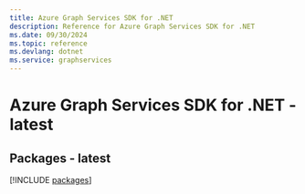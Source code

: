 ```yaml
---
title: Azure Graph Services SDK for .NET
description: Reference for Azure Graph Services SDK for .NET
ms.date: 09/30/2024
ms.topic: reference
ms.devlang: dotnet
ms.service: graphservices
---
```

# Azure Graph Services SDK for .NET - latest
## Packages - latest
[!INCLUDE [packages](graph-services-index.md)]